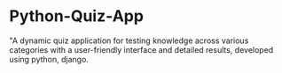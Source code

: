 # Python-Quiz-App
"A dynamic quiz application for testing knowledge across various categories with a user-friendly interface and detailed results, developed using python, django.
